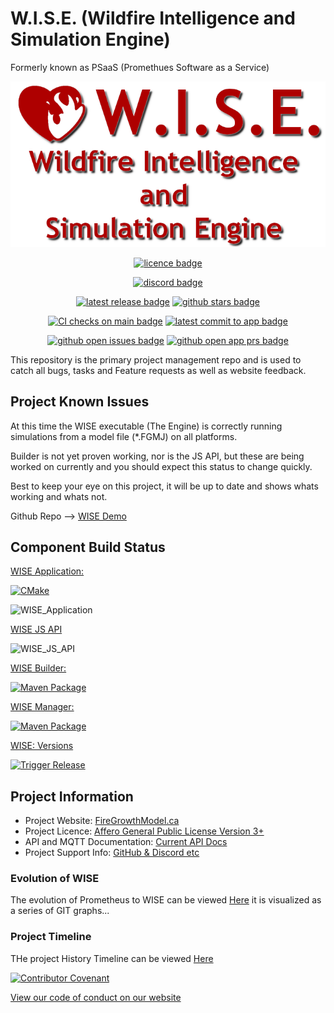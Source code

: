 
# W.I.S.E. (Wildfire Intelligence and Simulation Engine) 

Formerly known as PSaaS (Promethues Software as a Service)

<div align="center">

![WISE social image](wiserepo_small.png)


[![licence badge]][licence link]

[![discord badge]][discord link]

[![latest release badge]][latest release link] [![github stars badge]][github stars link]

[![CI checks on main badge]][CI checks on main link] [![latest commit to app badge]][latest commit to app link]

[![github open issues badge]][github open issues link] [![github open app prs badge]][github open prs link]

[CI checks on main badge]: https://flat.badgen.net/github/status/WISE-Developers/WISE_Application/main?label=CI%20status%20on%20main&cache=900&icon=github


[CI checks on main link]: https://github.com/WISE-Developers/WISE_Application/actions/workflows/test-invoke-conda.yml


[licence badge]: https://flat.badgen.net/github/license/WISE-Developers/Project_issues

[licence link]: https://github.com/WISE-Developers/Project_issues/blob/main/LICENSE?icon=github

[discord badge]: https://flat.badgen.net/discord/members/HTfn6MGyCb?icon=discord
[discord link]: https://discord.gg/HTfn6MGyCb

[latest release badge]: https://flat.badgen.net/github/release/WISE-Developers/WISE_Application/main?icon=github

[latest release link]: https://github.com/WISE-Developers/WISE_Application/releases

[github stars badge]: https://flat.badgen.net/github/stars/WISE-Developers/WISE_Application?icon=github

[github stars link]: https://github.com/WISE-Developers/WISE_Application/stargazers

[github open issues badge]: https://flat.badgen.net/github/open-issues/WISE-Developers/Project_issues?icon=github

[github open issues link]: https://github.com/WISE-Developers/Project_issues/issues?q=is%3Aopen+is%3Aissue

[github open app prs badge]: https://flat.badgen.net/github/open-prs/WISE-Developers/WISE_Application?icon=github&label=Open%20App%20PRs

[github open prs link]: https://github.com/WISE-Developers/WISE_Application/pulls?q=is%3Apr+is%3Aopen
  
[latest commit to app badge]: https://flat.badgen.net/github/last-commit/WISE-Developers/WISE_Application/main?icon=github&color=yellow&label=last%20App%20commit&cache=900

[latest commit to app link]: https://github.com/WISE-Developers/WISE_Application/commits/main
  
</div>

This repository is the primary project management repo and is used to catch all bugs, tasks and Feature requests as well as website feedback.

## Project Known Issues

At this time the WISE executable (The Engine) is correctly running simulations from a model file (*.FGMJ) on all platforms.

Builder is not yet proven working, nor is the JS API, but these are being worked on currently and you should expect this status to change quickly.

Best to keep your eye on this project, it will be up to date and shows whats working and whats not.

Github Repo --> [WISE Demo](https://github.com/WISE-Developers/wise_demo)

## Component Build Status

[WISE Application:](https://github.com/WISE-Developers/WISE_Application)

[![CMake](https://github.com/WISE-Developers/WISE_Application/actions/workflows/cmake.yml/badge.svg?branch=main)](https://github.com/WISE-Developers/WISE_Application/actions/workflows/cmake.yml)

![WISE_Application](https://flat.badgen.net/github/checks/WISE-Developers/WISE_Application/main?icon=github&label=Passing%20Tests)


[WISE JS API](https://github.com/WISE-Developers/WISE_JS_API)



![WISE_JS_API](https://flat.badgen.net/github/checks/WISE-Developers/WISE_JS_API/main?icon=github&label=Passing%20Tests)

[WISE Builder:](https://github.com/WISE-Developers/WISE_Builder_Component)


[![Maven Package](https://github.com/WISE-Developers/WISE_Builder_Component/actions/workflows/maven-publish.yml/badge.svg)](https://github.com/WISE-Developers/WISE_Builder_Component/actions/workflows/maven-publish.yml)

[WISE Manager:](https://github.com/WISE-Developers/WISE_Manager_Component)

[![Maven Package](https://github.com/WISE-Developers/WISE_Manager_Component/actions/workflows/maven-publish.yml/badge.svg)](https://github.com/WISE-Developers/WISE_Manager_Component/actions/workflows/maven-publish.yml)

[WISE: Versions](https://github.com/WISE-Developers/versions)

[![Trigger Release](https://github.com/WISE-Developers/versions/actions/workflows/release-trigger.yml/badge.svg)](https://github.com/WISE-Developers/versions/actions/workflows/release-trigger.yml)

## Project Information

- Project Website: [FireGrowthModel.ca](https://firegrowthmodel.ca/pages/wise_overview_e.html)
- Project Licence: [Affero General Public License Version 3+](https://www.gnu.org/licenses/agpl-3.0.en.html)
- API and MQTT Documentation: [Current API Docs](https://firegrowthmodel.ca/pages/wise_documentation_e.html)
- Project Support Info: [GitHub & Discord etc](https://firegrowthmodel.ca/pages/wise_support_e.html)


### Evolution of WISE

The evolution of Prometheus to WISE can be viewed [Here](./geneology.md) it is visualized as a series of GIT graphs...
### Project Timeline

THe project History Timeline can be viewed [Here](PROJECT_TIMELINE.md)



[![Contributor Covenant](https://img.shields.io/badge/Contributor%20Covenant-2.1-4baaaa.svg)](code_of_conduct.md)

[View our code of conduct on our website](https://firegrowthmodel.ca/pages/conduct.html)
